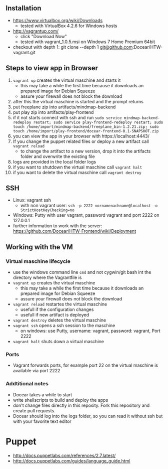 ## Installation

* https://www.virtualbox.org/wiki/Downloads
    * tested with VirtualBox 4.2.6 for Windows hosts 
* http://vagrantup.com/
     * click "Download Now"
	 * tested with vagrant_1.0.5.msi on Windows 7 Home Premium 64bit
* checkout with depth 1: git clone --depth 1 git@github.com:Docear/HTW-vagrant.git

## Steps to view app in Browser
1. `vagrant up` creates the virtual maschine and starts it
    * this may take a while the first time because it downloads an prepared image for Debian Squeeze
	* assure your firewall does not block the download
1. after this the virtual maschine is started and the prompt returns
1. put freeplane zip into artifacts/mindmap-backend
1. put play zip into artifacts/play-frontend
1. if it not starts connect with ssh and run `sudo service mindmap-backend-redeploy restart; sudo service play-frontend-redeploy restart; sudo touch /home/import/mindmap-backend/freeplane_bin-1.2.21.zip; sudo touch /home/import/play-frontend/docear-frontend-0.1-SNAPSHOT.zip`
1. you can view the app in your browser with https://localhost:4443/
2. If you change the puppet related files or deploy a new artifact call `vagrant reload`
    * to change the artifact to a new version, drop it into the artifacts folder and overwrite the existing file
1. logs are provided in the local folder logs
1. if you want to shutdown the virtual maschine call `vagrant halt`
2. if you want to delete the virtual maschine call `vagrant destroy`

## SSH
* Linux: vagrant ssh
    * with non vagrant user: `ssh -p 2222 vornamenachname@localhost -o StrictHostKeyChecking=no`
* Windows: Putty with user vagrant, password vagrant and port 2222 on 127.0.0.1
* further information to work with the server: https://github.com/Docear/HTW-Frontend/wiki/Deployment

## Working with the VM

### Virtual maschine lifecycle

* use the windows command line `cmd` and not cygwin/git bash int the directory where the Vagrantfile is
* `vagrant up` creates the virtual maschine
    * this may take a while the first time because it downloads an prepared image for Debian Squeeze
	* assure your firewall does not block the download
* `vagrant reload` restartes the virtual maschine
    * usefull if the configuration changes
	* usefull if new artifact is deployed
* `vagrant destroy` deletes the virtual maschine
* `vagrant ssh` opens a ssh session to the maschine
    * on windows: use Putty, username: vagrant, password: vagrant, Port 2222
* `vagrant halt` shuts down a virtual maschine

### Ports

* Vagrant forwards ports, for example port 22 on the virtual maschine is available via port 2222



### Addtitional notes

* Docear takes a while to start
* write shellscripts to build and deploy the apps
* don't change files directly in this reposity. Fork this repository and create pull requests.
* Docear should log into the logs folder, so you can read it without ssh but with your favorite text editor

# Puppet
* http://docs.puppetlabs.com/references/2.7.latest/
* http://docs.puppetlabs.com/guides/language_guide.html
